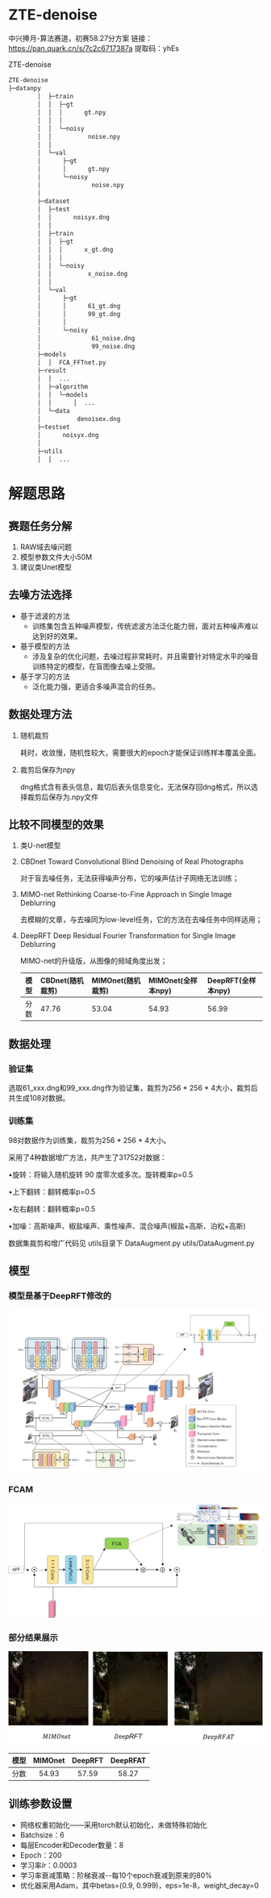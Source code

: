 # ZTE-denoise
中兴捧月-算法赛道，初赛58.27分方案
链接：https://pan.quark.cn/s/7c2c6717387a  提取码：yhEs

ZTE-denoise

``` 
ZTE-denoise  
├─datanpy
		│  ├─train
		│  │  ├─gt
		│  │  │      gt.npy
		│  │  │      
		│  │  └─noisy
		│  │          noise.npy
		│  │          
		│  └─val
		│      ├─gt
		│      │      gt.npy
		│      └─noisy
		│              noise.npy
		│              
		├─dataset
		│  ├─test
		│  │      noisyx.dng
		│  │      
		│  ├─train
		│  │  ├─gt
		│  │  │      x_gt.dng
		│  │  │      
		│  │  └─noisy
		│  │          x_noise.dng
		│  │          
		│  └─val
		│      ├─gt
		│      │      61_gt.dng
		│      │      99_gt.dng
		│      │      
		│      └─noisy
		│              61_noise.dng
		│              99_noise.dng    
		├─models
		│  │  FCA_FFTnet.py   
		├─result
		│  │  ...
		│  ├─algorithm
		│  │  └─models
		│  │      │  ...
		│  └─data
		│          denoisex.dng 
		├─testset
		│      noisyx.dng
		│      
		├─utils
		│  │  ...

 ```

# 解题思路

## 赛题任务分解

1. RAW域去噪问题
2. 模型参数文件大小50M
3. 建议类Unet模型

## 去噪方法选择

- 基于滤波的方法
  - 训练集包含五种噪声模型，传统滤波方法泛化能力弱，面对五种噪声难以达到好的效果。
- 基于模型的方法
  - 涉及复杂的优化问题，去噪过程非常耗时，并且需要针对特定水平的噪音训练特定的模型，在盲图像去噪上受限。
- 基于学习的方法
  - 泛化能力强，更适合多噪声混合的任务。

## 数据处理方法

1. 随机裁剪

   耗时，收敛慢，随机性较大，需要很大的epoch才能保证训练样本覆盖全面。

2. 裁剪后保存为npy

   dng格式含有表头信息，裁切后表头信息变化，无法保存回dng格式，所以选择裁剪后保存为.npy文件

## 比较不同模型的效果

1. 类U-net模型

2. CBDnet  Toward Convolutional Blind Denoising of Real Photographs

   对于盲去噪任务，无法获得噪声分布，它的噪声估计子网络无法训练；

3. MIMO-net   Rethinking Coarse-to-Fine Approach in Single Image Deblurring

   去模糊的文章，与去噪同为low-level任务，它的方法在去噪任务中同样适用；

4. DeepRFT   Deep Residual Fourier Transformation for Single Image Deblurring

   MIMO-net的升级版，从图像的频域角度出发；

   | **模型** | **CBDnet(随机裁剪**) | MIMOnet(随机裁剪) | MIMOnet(全样本npy) | DeepRFT(全样本npy) |
   | :------: | -------------------- | ----------------- | ------------------ | ------------------ |
   |   分数   | 47.76                | 53.04             | 54.93              | 56.99              |

## 数据处理

### 验证集

选取61_xxx.dng和99_xxx.dng作为验证集，裁剪为256 * 256 * 4大小，裁剪后共生成108对数据。

### 训练集 

98对数据作为训练集，裁剪为256 * 256 * 4大小。

采用了4种数据增广方法，共产生了31752对数据：

•旋转：将输入随机旋转 90 度零次或多次。旋转概率p=0.5

•上下翻转：翻转概率p=0.5

•左右翻转：翻转概率p=0.5

•加噪：高斯噪声、椒盐噪声、乘性噪声、混合噪声(椒盐+高斯、泊松+高斯)

数据集裁剪和增广代码见 utils目录下 DataAugment.py    utils/DataAugment.py

## 模型

### 模型是基于DeepRFT修改的
![image2](https://github.com/lierererniu/picnote/blob/main/img/%E5%9B%BE%E7%89%872.png)
### FCAM

![图片4](https://github.com/lierererniu/picnote/blob/main/img/%E5%9B%BE%E7%89%874.jpg)

### 部分结果展示

![图片5](https://github.com/lierererniu/picnote/blob/main/img/%E5%9B%BE%E7%89%875.bmp)

| **模型** | **MIMOnet** | **DeepRFT** | **DeepRFAT** |
| :------: | :---------: | :---------: | :----------: |
|   分数   |    54.93    |    57.59    |    58.27     |

## 训练参数设置

- 网络权重初始化——采用torch默认初始化，未做特殊初始化
- Batchsize：6
- 每层Encoder和Decoder数量：8
- Epoch：200
- 学习率𝑙𝑟：0.0003
- 学习率衰减策略：阶梯衰减--每10个epoch衰减到原来的80%
- 优化器采用Adam，其中betas=(0.9, 0.999)，eps=1e-8，weight_decay=0
